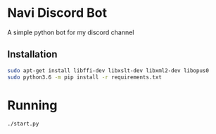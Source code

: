 # Navi Discord Bot
A simple python bot for my discord channel

## Installation
```sh
sudo apt-get install libffi-dev libxslt-dev libxml2-dev libopus0
sudo python3.6 -m pip install -r requirements.txt
```

# Running
```
./start.py
```
